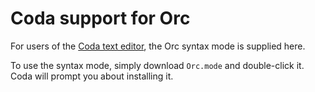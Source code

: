 # Coda support for Orc

For users of the [Coda text editor](https://www.panic.com/coda/),
the Orc syntax mode is supplied here.

To use the syntax mode, simply download `Orc.mode` and double-click it.
Coda will prompt you about installing it.
